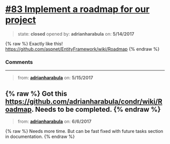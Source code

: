 # [\#83 Implement a roadmap for our project](https://github.com/adrianharabula/condr/issues/83)

> state: **closed** opened by: **adrianharabula** on: **5/14/2017**

{% raw %}
Exactly like this! https://github.com/aspnet/EntityFramework/wiki/Roadmap
{% endraw %}


### Comments

---
> from: [**adrianharabula**](https://github.com/adrianharabula/condr/issues/83#issuecomment-301347389) on: **5/15/2017**

{% raw %}
Got this https://github.com/adrianharabula/condr/wiki/Roadmap. Needs to be completed.
{% endraw %}
---
> from: [**adrianharabula**](https://github.com/adrianharabula/condr/issues/83#issuecomment-306458986) on: **6/6/2017**

{% raw %}
Needs more time. But can be fast fixed with future tasks section in documentation.
{% endraw %}
